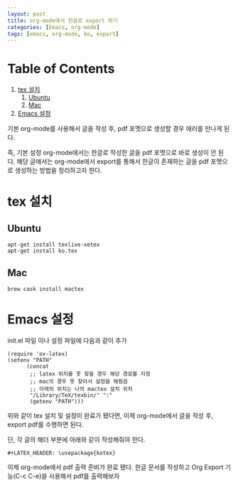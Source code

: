 ```yaml
---
layout: post
title: org-mode에서 한글로 export 하기
categories: [Emacs, org-mode]
tags: [emacs, org-mode, ko, export]
---
```


# Table of Contents

1.  [tex 설치](#orgd7609b7)
    1.  [Ubuntu](#org244ba9a)
    2.  [Mac](#orgb7ed3d6)
2.  [Emacs 설정](#org1902336)

기본 org-mode를 사용해서 글을 작성 후, pdf 포멧으로 생성할 경우 에러를 만나게 된다.

즉, 기본 설정 org-mode에서는 한글로 작성한 글을 pdf 포멧으로 바로 생성이 안 된다.
해당 글에서는 org-mode에서 export를 통해서 한글이 존재하는 글을 pdf 포멧으로 생성하는 방법을 정리하고자 한다.


<a id="orgd7609b7"></a>

# tex 설치


<a id="org244ba9a"></a>

## Ubuntu

    apt-get install texlive-xetex
    apt-get install ko.tex


<a id="orgb7ed3d6"></a>

## Mac

    brew cask install mactex


<a id="org1902336"></a>

# Emacs 설정

init.el 파일 이나 설정 파일에 다음과 같이 추가

    (require 'ox-latex)
    (setenv "PATH"
          (concat
           ;; latex 위치를 못 찾을 경우 해당 경로를 지정
           ;; mac의 경우 못 찾아서 설정을 해줬음
           ;; 아래의 위치는 나의 mactex 설치 위치
           "/Library/TeX/texbin/" ":"
           (getenv "PATH")))

위와 같이 tex 설치 및 설정이 완료가 됐다면, 이제 org-mode에서 글을 작성 후, export pdf를 수행하면 된다.

단, 각 글의 해더 부분에 아래와 같이 작성해줘야 한다.

    #+LATEX_HEADER: \usepackage{kotex}

이제 org-mode에서 pdf 출력 준비가 완료 됐다.
한글 문서를 작성하고 Org Export 기능(C-c C-e)을 사용해서 pdf를 출력해보자

